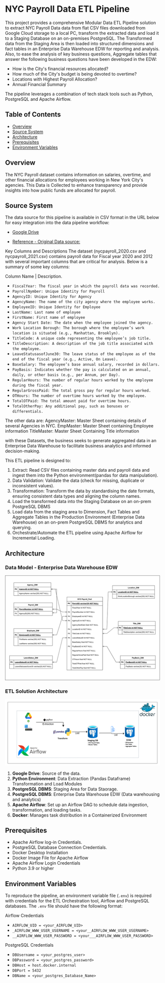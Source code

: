 # NYC Payroll Data ETL Pipeline


This project provides a comprehensive Modular Data ETL Pipeline solution to extract NYC Payroll Data data from flat CSV files downloaded from Google Cloud storage to a local PC, transform the extracted data 
and load it to a Staging Database on an on-premises PostgreSQL. The Transformed data from the Staging Area is then loaded into structured dimensions and fact tables in an Enterprise Data Warehouse EDW for 
reporting and analysis. Also, to ease the analysis of key business questions, Aggregate tables that answer the following business questions have been developed in the EDW:

- How is the City's financial resources allocated?
- How much of the City's budget is being devoted to overtime?
- Locations with Highest Payroll Allocation?
- Annual Financial Summary


The pipeline leverages a combination of tech stack tools such as Python, PostgreSQL and Apache Airflow. 

## Table of Contents

- [Overview](#overview)
- [Source System](#source-system)
- [Architecture](#architecture)
- [Prerequisites](#prerequisites)
- [Environment Variables](#environment-variables)

## Overview
The NYC Payroll dataset contains information on salaries, overtime, and other financial allocations for employees working in New York City's agencies. This Data is Collected to enhance transparency and provide 
insights into how public funds are allocated for payroll. 


## Source System
The data source for this pipeline is available in CSV format in the URL below for easy integration into the data pipeline workflow:
- [Google Drive](https://drive.google.com/drive/folders/1AndnDfj-ChbUP5xHPdYQhG1Zw3BrEjL9)

- [Reference - Original Data source:](https://data.cityofnewyork.us/widgets/k397-673e?mobile_redirect=true) 

Key Columns and Descriptions
The dataset (nycpayroll_2020.csv and nycpayroll_2021.csv) contains payroll data for Fiscal year 2020 and 2012 with several important columns that are critical for analysis. Below is a summary of some key columns:

Column Name  |  Description.
- `FiscalYear: The fiscal year in which the payroll data was recorded.`
- `PayrollNymber: Unique Identity for Payroll`
- `AgencyID: Unique Identity for Agency`
- `AgencyName: The name of the city agency where the employee works.`
- `EmployeeID: Unique Identity for Employee`
- `LastName: Last name of employee`
- `FirstName: First name of employee`
- `Agency Start Date: The date when the employee joined the agency.`
- `Work Location Borough: The borough where the employee’s work location is situated (e.g., Manhattan, Brooklyn).`
- `TitleCode: A unique code representing the employee’s job title.`
- `TitleDescription: A description of the job title associated with the employee.`
- `LeaveStatusasofJune30: The leave status of the employee as of the end of the fiscal year (e.g., Active, On Leave).`
- `BaseSalary: The employee’s base annual salary, recorded in dollars.`
- `PayBasis: Indicates whether the pay is calculated on an annual, daily, or other basis (e.g., per Annum, per Day).`
- `RegularHours: The number of regular hours worked by the employee during the fiscal year.`
- `RegularGrossPaid: The total gross pay for regular hours worked.`
- `OTHours: The number of overtime hours worked by the employee.`
- `TotalOTPaid: The total amount paid for overtime hours.`
- `TotalOtherPay: Any additional pay, such as bonuses or differentials.`

The other data are:
AgencyMaster: Master Sheet containing details of several Agencies in NYC.
EmpMaster: Master Sheet containing Employee information
TitleMaster: Master Sheet Containing Title information

with these Datasets, the business seeks to generate aggregated data in an Enterprise Data Warehouse to facilitate business analytics and informed decision-making.

This ETL pipeline is designed to:

1. Extract: Read CSV files containing master data and payroll data and ingest them into the Python environment(pandas for data manipulation).
2. Data Validation: Validate the data (check for missing, duplicate or inconsistent values).
3. Transformation: Transform the data by standardising the date formats, ensuring consistent data types and  aligning the column names.
4. Load the transformed data into the Staging Database on an on-prem PostgreSQL DBMS 
5. Load data from the staging area to Dimension, Fact Tables and Aggregate Tables in the Production Environment (Enterprise Data Warehouse) on an on-prem PostgreSQL DBMS for analytics and querying.
6. Orchestrate/Automate the ETL pipeline using Apache Airflow for Incremental Loading.

## Architecture
### Data Model - Enterprise Data Warehouse EDW
![NYC Payroll EDW Data Model](NYC_Payroll_Data_Model.png)

### ETL Solution Architecture

![NYC Payroll ETL Solution Arcitecture](ETL_Solution_Arcitecture.png)


1. **Google Drive**: Source of the data.
2. **Python Environment**: Data Extraction (Pandas Dataframe) Transformation and Load Modules 
3. **PostgreSQL DBMS**: Staging Area for Data Staorage.
4. **PostgreSQL DBMS**: Enterprise Data Warehouse EDW (Data warehousing and analytics)
5. **Apache Airflow**: Set up an Airflow DAG to schedule data ingestion, transformation, and loading tasks.
6. **Docker**: Manages task distribution in a Containerized Environment


## Prerequisites
- Apache Airflow log-in Credentials.
- PostgreSQL Database Connection Credentials.
- Docker Desktop Installation
- Docker Image File for Apache Airflow
- Apache Airflow Login Credentials
- Python 3.9 or higher



## Environment Variables

To reproduce the pipeline, an environment variable file (`.env`) is required with credentials for the ETL Orchestration tool, Airflow and PostgreSQL databases. The `.env` file should have the following format:

Airflow Credentials
- `AIRFLOW_UID = <your_AIRFLOW_UID>`
- `_AIRFLOW_WWW_USER_USERNAME = <your__AIRFLOW_WWW_USER_USERNAME>`
- `__AIRFLOW_WWW_USER_PASSWORD = <your___AIRFLOW_WWW_USER_PASSWORD>`

PostgreSQL Credentials
- `DBUsername = <your_postgres_user>`
- `DBPassword = <your_postgres_password>`
- `DBHost = host.docker.internal`
- `DBPort = 5432`
- `DBName = <your_postgres_Database_Name>`

